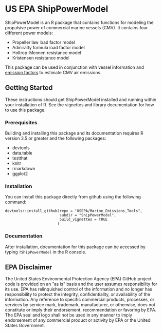 # US EPA ShipPowerModel

ShipPowerModel is an R package that contains functions for modeling the propulsive power of commercial marine vessels (CMV). It contains four different power models:

* Propeller law load factor model
* Admiralty formula load factor model
* Holtrop-Mennen resistance model
* Kristensen resistance model 

This package can be used in conjunction with vessel information and [emission factors](../ShipEF) to estimate CMV air emissions.

## Getting Started

These instructions should get ShipPowerModel installed and running within your installation of R. See the vignettes and library documentation for how to use this package.

### Prerequisites

Building and installing this package and its documentation requires R version 3.5 or greater and the following packages:

* devtools
* data.table
* testthat
* knitr
* rmarkdown
* ggplot2

### Installation

You can install this package directly from github using the following command:

```
devtools::install_github(repo = "USEPA/Marine_Emissions_Tools",
                         subdir = "ShipPowerModel",
                         build_vignettes = TRUE
                        )
```

### Documentation

After installation, documentation for this package can be accessed by typing `?ShipPowerModel` in the R console.

## EPA Disclaimer

The United States Environmental Protection Agency (EPA) GitHub project code is provided on an "as is" basis and the user assumes responsibility for its use. EPA has relinquished control of the information and no longer has responsibility to protect the integrity, confidentiality, or availability of the information. Any reference to specific commercial products, processes, or services by service mark, trademark, manufacturer, or otherwise, does not constitute or imply their endorsement, recommendation or favoring by EPA. The EPA seal and logo shall not be used in any manner to imply endorsement of any commercial product or activity by EPA or the United States Government.
